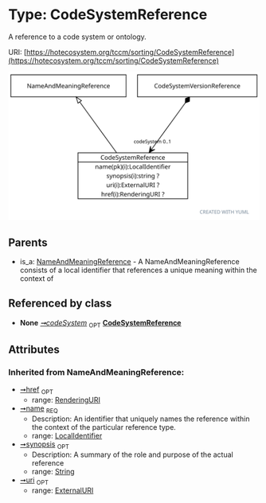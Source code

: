 
# Type: CodeSystemReference


A reference to a code system or ontology.

URI: [https://hotecosystem.org/tccm/sorting/CodeSystemReference](https://hotecosystem.org/tccm/sorting/CodeSystemReference)


![img](images/CodeSystemReference.svg)

## Parents

 *  is_a: [NameAndMeaningReference](NameAndMeaningReference.md) - A NameAndMeaningReference consists of a local identifier that references a unique meaning within the context of

## Referenced by class

 *  **None** *[➞codeSystem](codeSystemVersionReference__codeSystem.md)*  <sub>OPT</sub>  **[CodeSystemReference](CodeSystemReference.md)**

## Attributes


### Inherited from NameAndMeaningReference:

 * [➞href](nameAndMeaningReference__href.md)  <sub>OPT</sub>
    * range: [RenderingURI](types/RenderingURI.md)
 * [➞name](nameAndMeaningReference__name.md)  <sub>REQ</sub>
    * Description: An identifier that uniquely names the reference within the context of the particular reference type.
    * range: [LocalIdentifier](types/LocalIdentifier.md)
 * [➞synopsis](nameAndMeaningReference__synopsis.md)  <sub>OPT</sub>
    * Description: A summary of the role and purpose of the actual reference
    * range: [String](types/String.md)
 * [➞uri](nameAndMeaningReference__uri.md)  <sub>OPT</sub>
    * range: [ExternalURI](types/ExternalURI.md)
